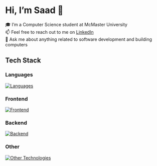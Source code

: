 # Hi, I’m Saad 👋

🎓 I’m a Computer Science student at McMaster University  
📫 Feel free to reach out to me on [LinkedIn](https://www.linkedin.com/in/saad-tariq-cs/)  
💬 Ask me about anything related to software development and building computers  

<!-- 🔭 I’m currently working on: -->
<!-- 🌱 I’m currently learning MySQL, Next.js, Prisma, and Tailwind. -->

## Tech Stack

### Languages
[![Languages](https://skillicons.dev/icons?i=ts,js,python,go,c&theme=dark)](https://skillicons.dev)

### Frontend
[![Frontend](https://skillicons.dev/icons?i=next,react,astro,vite,redux,html,css,tailwind,bootstrap&theme=dark)](https://skillicons.dev)

### Backend
[![Backend](https://skillicons.dev/icons?i=nodejs,express,prisma,postgres,mongodb,sqlite,githubactions,docker&theme=dark)](https://skillicons.dev)

### Other
[![Other Technologies](https://skillicons.dev/icons?i=git,bun,vitest,jest,linux&theme=dark)](https://skillicons.dev)
